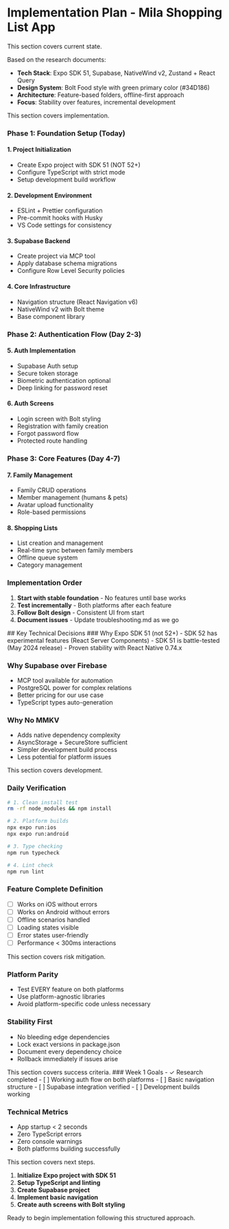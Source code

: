 # Implementation Plan - Mila Shopping List App


<current-state>
This section covers current state.

Based on the research documents:
- **Tech Stack**: Expo SDK 51, Supabase, NativeWind v2, Zustand + React Query
- **Design System**: Bolt Food style with green primary color (#34D186)
- **Architecture**: Feature-based folders, offline-first approach
- **Focus**: Stability over features, incremental development
</current-state>

<implementation>
This section covers implementation.


### Phase 1: Foundation Setup (Today)

#### 1. Project Initialization
- Create Expo project with SDK 51 (NOT 52+)
- Configure TypeScript with strict mode
- Setup development build workflow

#### 2. Development Environment
- ESLint + Prettier configuration
- Pre-commit hooks with Husky
- VS Code settings for consistency

#### 3. Supabase Backend
- Create project via MCP tool
- Apply database schema migrations
- Configure Row Level Security policies

#### 4. Core Infrastructure
- Navigation structure (React Navigation v6)
- NativeWind v2 with Bolt theme
- Base component library

### Phase 2: Authentication Flow (Day 2-3)

#### 5. Auth Implementation
- Supabase Auth setup
- Secure token storage
- Biometric authentication optional
- Deep linking for password reset

#### 6. Auth Screens
- Login screen with Bolt styling
- Registration with family creation
- Forgot password flow
- Protected route handling

### Phase 3: Core Features (Day 4-7)

#### 7. Family Management
- Family CRUD operations
- Member management (humans & pets)
- Avatar upload functionality
- Role-based permissions

#### 8. Shopping Lists
- List creation and management
- Real-time sync between family members
- Offline queue system
- Category management

### Implementation Order

1. **Start with stable foundation** - No features until base works
2. **Test incrementally** - Both platforms after each feature
3. **Follow Bolt design** - Consistent UI from start
4. **Document issues** - Update troubleshooting.md as we go
</implementation>

<tech-decisions>
## Key Technical Decisions


<why-expo-sdk-51-not-52>
### Why Expo SDK 51 (not 52+)
- SDK 52 has experimental features (React Server Components)
- SDK 51 is battle-tested (May 2024 release)
- Proven stability with React Native 0.74.x

</why-expo-sdk-51-not-52>

### Why Supabase over Firebase
- MCP tool available for automation
- PostgreSQL power for complex relations
- Better pricing for our use case
- TypeScript types auto-generation

### Why No MMKV
- Adds native dependency complexity
- AsyncStorage + SecureStore sufficient
- Simpler development build process
- Less potential for platform issues
</tech-decisions>

<development>
This section covers development.


### Daily Verification
```bash
# 1. Clean install test
rm -rf node_modules && npm install

# 2. Platform builds
npx expo run:ios
npx expo run:android

# 3. Type checking
npm run typecheck

# 4. Lint check
npm run lint
```

### Feature Complete Definition
- [ ] Works on iOS without errors
- [ ] Works on Android without errors
- [ ] Offline scenarios handled
- [ ] Loading states visible
- [ ] Error states user-friendly
- [ ] Performance < 300ms interactions
</development>

<risk-mitigation>
This section covers risk mitigation.


### Platform Parity
- Test EVERY feature on both platforms
- Use platform-agnostic libraries
- Avoid platform-specific code unless necessary

### Stability First
- No bleeding edge dependencies
- Lock exact versions in package.json
- Document every dependency choice
- Rollback immediately if issues arise
</risk-mitigation>

<success-criteria>
This section covers success criteria.


<week-1-goals>
### Week 1 Goals
- ✓ Research completed
- [ ] Working auth flow on both platforms
- [ ] Basic navigation structure
- [ ] Supabase integration verified
- [ ] Development builds working

</week-1-goals>

### Technical Metrics
- App startup < 2 seconds
- Zero TypeScript errors
- Zero console warnings
- Both platforms building successfully
</success-criteria>

<next-steps>
This section covers next steps.

1. **Initialize Expo project with SDK 51**
2. **Setup TypeScript and linting**
3. **Create Supabase project**
4. **Implement basic navigation**
5. **Create auth screens with Bolt styling**

Ready to begin implementation following this structured approach.
</next-steps>